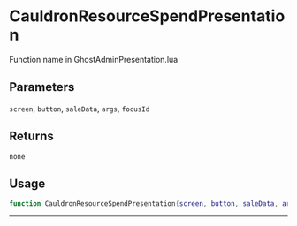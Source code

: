 # CauldronResourceSpendPresentation
Function name in GhostAdminPresentation.lua
## Parameters
`screen`, `button`, `saleData`, `args`, `focusId`
## Returns
`none`
## Usage
```lua
function CauldronResourceSpendPresentation(screen, button, saleData, args, focusId)
```
---

